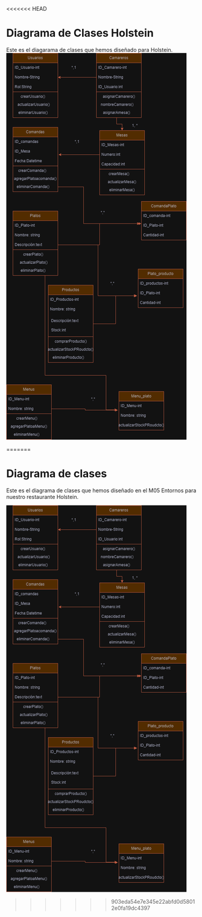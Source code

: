<<<<<<< HEAD
# Diagrama de Clases Holstein 
Este es el diagarama de clases que hemos diseñado para Holstein.
![Diagrama de clases](images/Diagrama-clases_holstein.png)

=======
# Diagrama de clases 

Este es el diagrama de clases que hemos diseñado en el M05 Entornos para nuestro restaurante Holstein.

![Casos de uso](images/Diagrama-clases_Holstein.png)
>>>>>>> 903eda54e7e345e22abfd0d58012e0fa19dc4397
